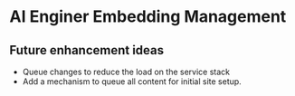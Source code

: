 # AI Enginer Embedding Management

## Future enhancement ideas

- Queue changes to reduce the load on the service stack
- Add a mechanism to queue all content for initial site setup.
